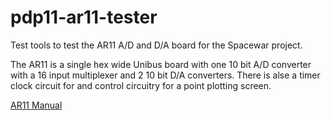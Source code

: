 # pdp11-ar11-tester
Test tools to test the AR11 A/D and D/A board for the Spacewar project.

The AR11 is a single hex wide Unibus board with one 10 bit A/D converter with a 16 input multiplexer and 2 10 bit  D/A converters. There is alse a timer clock circuit for and control circuitry for a point plotting screen.

[AR11 Manual](http://bitsavers.org/pdf/dec/unibus/AR11_UsersMan.pdf)


